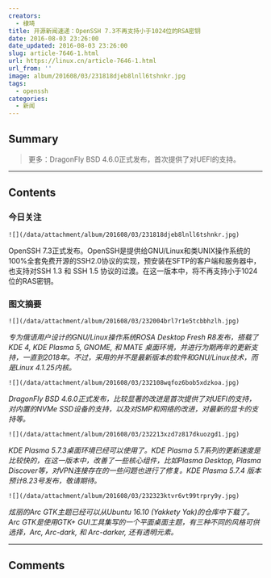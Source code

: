 ```yaml
---
creators:
  - 棣琦
title: 开源新闻速递：OpenSSH 7.3不再支持小于1024位的RSA密钥
date: 2016-08-03 23:26:00
date_updated: 2016-08-03 23:26:00
slug: article-7646-1.html
url: https://linux.cn/article-7646-1.html
url_from: ''
image: album/201608/03/231818djeb8lnll6tshnkr.jpg
tags:
  - openssh
categories:
  - 新闻
---
```


## Summary

> 更多：DragonFly BSD 4.6.0正式发布，首次提供了对UEFI的支持。

***

<!-- more -->

## Contents

### 今日关注

`![](/data/attachment/album/201608/03/231818djeb8lnll6tshnkr.jpg)`

OpenSSH 7.3正式发布。OpenSSH是提供给GNU/Linux和类UNIX操作系统的100%全套免费开源的SSH2.0协议的实现，预安装在SFTP的客户端和服务器中，也支持对SSH 1.3 和 SSH 1.5 协议的过渡。在这一版本中，将不再支持小于1024位的RAS密钥。

### 图文摘要

`![](/data/attachment/album/201608/03/232004brl7r1e5tcbbhzlh.jpg)`

*专为俄语用户设计的GNU/Linux操作系统ROSA Desktop Fresh R8发布，搭载了KDE 4, KDE Plasma 5, GNOME, 和 MATE 桌面环境，并进行为期两年的更新支持，一直到2018年。不过，采用的并不是最新版本的软件和GNU/Linux技术，而是Linux 4.1.25内核。*

`![](/data/attachment/album/201608/03/232108wqfoz6bob5xdzkoa.jpg)`

*DragonFly BSD 4.6.0正式发布，比较显著的改进是首次提供了对UEFI的支持，对内置的NVMe SSD设备的支持，以及对SMP和网络的改进，对最新的显卡的支持等。*

`![](/data/attachment/album/201608/03/232213xzd7z817dkuozgd1.jpg)`

*KDE Plasma 5.7.3桌面环境已经可以使用了。KDE Plasma 5.7系列的更新速度是比较快的，在这一版本中，改善了一些核心组件，比如Plasma Desktop, Plasma Discover等，对VPN连接存在的一些问题也进行了修复。KDE Plasma 5.7.4 版本预计8.23号发布，敬请期待。*

`![](/data/attachment/album/201608/03/232323ktvr6vt99trpry9y.jpg)`

*炫丽的Arc GTK主题已经可以从Ubuntu 16.10 (Yakkety Yak)的仓库中下载了。Arc GTK是使用GTK+ GUI工具集写的一个平面桌面主题，有三种不同的风格可供选择，Arc, Arc-dark, 和 Arc-darker, 还有透明元素。*

***

## Comments
